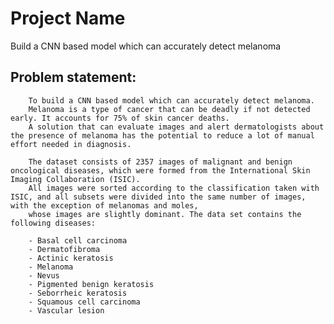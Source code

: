 # Project Name
  Build a CNN based model which can accurately detect melanoma



<!-- You can include any other section that is pertinent to your problem -->

## Problem statement: 
		To build a CNN based model which can accurately detect melanoma. 
		Melanoma is a type of cancer that can be deadly if not detected early. It accounts for 75% of skin cancer deaths. 
		A solution that can evaluate images and alert dermatologists about the presence of melanoma has the potential to reduce a lot of manual effort needed in diagnosis.

		The dataset consists of 2357 images of malignant and benign oncological diseases, which were formed from the International Skin Imaging Collaboration (ISIC). 
		All images were sorted according to the classification taken with ISIC, and all subsets were divided into the same number of images, with the exception of melanomas and moles, 
		whose images are slightly dominant. The data set contains the following diseases:

		- Basal cell carcinoma
		- Dermatofibroma
		- Actinic keratosis
		- Melanoma
		- Nevus
		- Pigmented benign keratosis
		- Seborrheic keratosis
		- Squamous cell carcinoma
		- Vascular lesion
